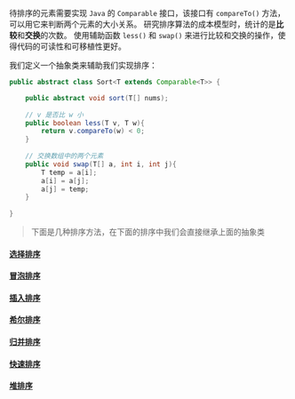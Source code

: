 待排序的元素需要实现 `Java` 的 `Comparable` 接口，该接口有 `compareTo()` 方法，可以用它来判断两个元素的大小关系。
研究排序算法的成本模型时，统计的是**比较**和**交换**的次数。
使用辅助函数 `less()` 和 `swap()` 来进行比较和交换的操作，使得代码的可读性和可移植性更好。

我们定义一个抽象类来辅助我们实现排序：

```java
public abstract class Sort<T extends Comparable<T>> {

	public abstract void sort(T[] nums);
	
	// v 是否比 w 小
	public boolean less(T v, T w){
		return v.compareTo(w) < 0;
	}
	
	// 交换数组中的两个元素
	public void swap(T[] a, int i, int j){
		T temp = a[i];
		a[i] = a[j];
		a[j] = temp;
	}
	
}
```

> 下面是几种排序方法，在下面的排序中我们会直接继承上面的抽象类

#### [选择排序](notebook/排序/选择排序)
#### [冒泡排序](notebook/排序/冒泡排序)
#### [插入排序](notebook/排序/插入排序)
#### [希尔排序](notebook/排序/希尔排序)
#### [归并排序](notebook/排序/归并排序)
#### [快速排序](notebook/排序/快速排序)
#### [堆排序](notebook/排序/堆排序)

